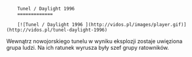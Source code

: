 
        Tunel / Daylight 1996 
        =============
        
        [![Tunel / Daylight 1996 ](http://vidos.pl/images/player.gif)](http://vidos.pl/tunel-daylight-1996)
        
        
 Wewnątrz nowojorskiego tunelu w wyniku eksplozji zostaje uwięziona grupa ludzi. Na ich ratunek wyrusza były szef grupy ratowników.
    